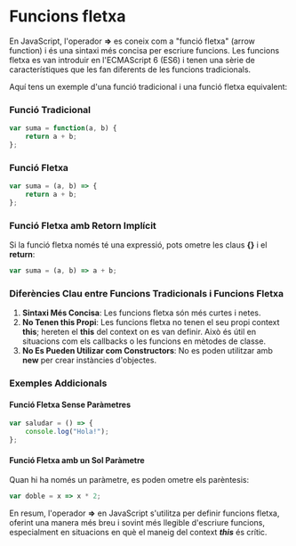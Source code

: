 # Funcions fletxa
En JavaScript, l'operador **=>** es coneix com a "funció fletxa" (arrow function) i és una sintaxi més concisa per escriure funcions. Les funcions fletxa es van introduir en l'ECMAScript 6 (ES6) i tenen una sèrie de característiques que les fan diferents de les funcions tradicionals.

Aquí tens un exemple d'una funció tradicional i una funció fletxa equivalent:

### Funció Tradicional
```javascript
var suma = function(a, b) {
    return a + b;
};
```

### Funció Fletxa
```javascript
var suma = (a, b) => {
    return a + b;
};
```

### Funció Fletxa amb Retorn Implícit
Si la funció fletxa només té una expressió, pots ometre les claus **{}** i el **return**:

```javascript
var suma = (a, b) => a + b;
```
### Diferències Clau entre Funcions Tradicionals i Funcions Fletxa
1. **Sintaxi Més Concisa**: Les funcions fletxa són més curtes i netes.
2. **No Tenen this Propi**: Les funcions fletxa no tenen el seu propi context **this**; hereten el **this** del context on es van definir. Això és útil en situacions com els callbacks o les funcions en mètodes de classe.
2. **No Es Pueden Utilizar com Constructors**: No es poden utilitzar amb **new** per crear instàncies d'objectes.
### Exemples Addicionals
#### Funció Fletxa Sense Paràmetres
```javascript
var saludar = () => {
    console.log("Hola!");
};
```

#### Funció Fletxa amb un Sol Paràmetre
Quan hi ha només un paràmetre, es poden ometre els parèntesis:

```javascript
var doble = x => x * 2;
```
En resum, l'operador **=>** en JavaScript s'utilitza per definir funcions fletxa, oferint una manera més breu i sovint més llegible d'escriure funcions, especialment en situacions en què el maneig del context ***this*** és crític.
